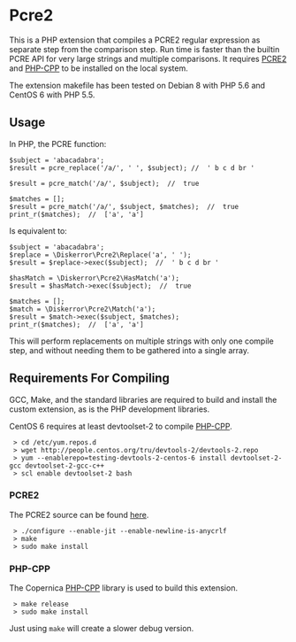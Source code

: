 # Pcre2
This is a PHP extension that compiles a PCRE2 regular expression as separate step from the comparison step. Run time is faster than the builtin PCRE API for very large strings and multiple comparisons. It requires [PCRE2](http://www.pcre.org) and [PHP-CPP](http://www.php-cpp.com/) to be installed on the local system.

The extension makefile has been tested on Debian 8 with PHP 5.6 and CentOS 6 with PHP 5.5.

## Usage
In PHP, the PCRE function:
```
$subject = 'abacadabra';
$result = pcre_replace('/a/', ' ', $subject); //  ' b c d br '

$result = pcre_match('/a/', $subject);  //  true

$matches = [];
$result = pcre_match('/a/', $subject, $matches);  //  true
print_r($matches);  //  ['a', 'a']
```
Is equivalent to:
```
$subject = 'abacadabra';
$replace = \Diskerror\Pcre2\Replace('a', ' ');
$result = $replace->exec($subject);  //  ' b c d br '

$hasMatch = \Diskerror\Pcre2\HasMatch('a');
$result = $hasMatch->exec($subject);  //  true

$matches = [];
$match = \Diskerror\Pcre2\Match('a');
$result = $match->exec($subject, $matches);
print_r($matches);  //  ['a', 'a']
```
This will perform replacements on multiple strings with only one compile step, and without needing them to be gathered into a single array.

## Requirements For Compiling
GCC, Make, and the standard libraries are required to build and install the custom extension, as is the PHP development libraries.

CentOS 6 requires at least devtoolset-2 to compile [PHP-CPP](http://www.php-cpp.com/).
```
 > cd /etc/yum.repos.d
 > wget http://people.centos.org/tru/devtools-2/devtools-2.repo
 > yum --enablerepo=testing-devtools-2-centos-6 install devtoolset-2-gcc devtoolset-2-gcc-c++
 > scl enable devtoolset-2 bash
```

### PCRE2
The PCRE2 source can be found [here](http://www.pcre.org).
```
 > ./configure --enable-jit --enable-newline-is-anycrlf
 > make
 > sudo make install
```

### PHP-CPP
The Copernica [PHP-CPP](http://www.php-cpp.com/) library is used to build this extension.
```
 > make release
 > sudo make install
```
Just using ```make``` will create a slower debug version.
